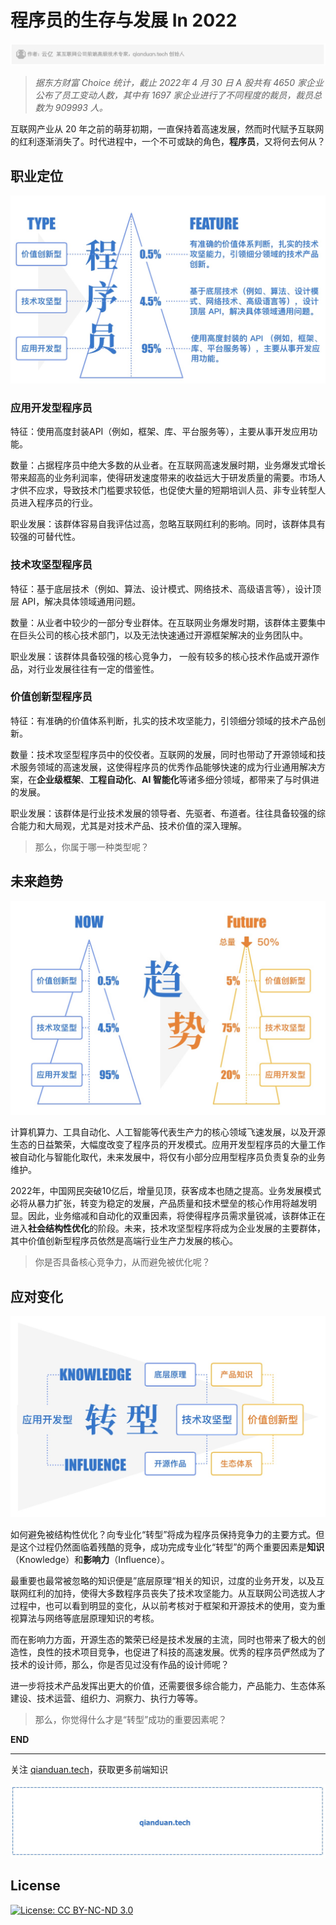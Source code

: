 # 程序员的生存与发展 In 2022

![作者：云亿](./card.jpg)

> *据东方财富 Choice 统计，截止 2022年  4 月 30 日 A 股共有 4650 家企业公布了员工变动人数，其中有 1697 家企业进行了不同程度的裁员，裁员总数为 909993 人。*

互联网产业从 20 年之前的萌芽初期，一直保持着高速发展，然而时代赋予互联网的红利逐渐消失了。时代进程中，一个不可或缺的角色，**程序员**，又将何去何从？

## 职业定位

![type](./type.jpg)






### 应用开发型程序员

特征：使用高度封装API（例如，框架、库、平台服务等），主要从事开发应用功能。

数量：占据程序员中绝大多数的从业者。在互联网高速发展时期，业务爆发式增长带来超高的业务利润率，使得研发速度带来的收益远大于研发质量的需要。市场人才供不应求，导致技术门槛要求较低，也促使大量的短期培训人员、非专业转型人员进入程序员的行业。

职业发展：该群体容易自我评估过高，忽略互联网红利的影响。同时，该群体具有较强的可替代性。

### 技术攻坚型程序员

特征：基于底层技术（例如、算法、设计模式、网络技术、高级语言等），设计顶层 API，解决具体领域通用问题。

数量：从业者中较少的一部分专业群体。在互联网业务爆发时期，该群体主要集中在巨头公司的核心技术部门，以及无法快速通过开源框架解决的业务团队中。

职业发展：该群体具备较强的核心竞争力， 一般有较多的核心技术作品或开源作品，对行业发展往往有一定的借鉴性。

### 价值创新型程序员

特征：有准确的价值体系判断，扎实的技术攻坚能力，引领细分领域的技术产品创新。

数量：技术攻坚型程序员中的佼佼者。互联网的发展，同时也带动了开源领域和技术服务领域的高速发展，这使得程序员的优秀作品能够快速的成为行业通用解决方案，在**企业级框架**、**工程自动化**、**AI 智能化**等诸多细分领域，都带来了与时俱进的发展。

职业发展：该群体是行业技术发展的领导者、先驱者、布道者。往往具备较强的综合能力和大局观，尤其是对技术产品、技术价值的深入理解。

> 那么，你属于哪一种类型呢？

## 未来趋势

![trend](./trend.jpg)

计算机算力、工具自动化、人工智能等代表生产力的核心领域飞速发展，以及开源生态的日益繁荣，大幅度改变了程序员的开发模式。应用开发型程序员的大量工作被自动化与智能化取代，未来发展中，将仅有小部分应用型程序员负责复杂的业务维护。

2022年，中国网民突破10亿后，增量见顶，获客成本也随之提高。业务发展模式必将从暴力扩张，转变为稳定的发展，产品质量和技术壁垒的核心作用将越发明显。因此，业务缩减和自动化的双重因素，将使得程序员需求量锐减，该群体正在进入**社会结构性优化**的阶段。未来，技术攻坚型程序将成为企业发展的主要群体，其中价值创新型程序员依然是高端行业生产力发展的核心。

> 你是否具备核心竞争力，从而避免被优化呢？

## 应对变化

![transform](./transform.jpg)

如何避免被结构性优化？向专业化“转型”将成为程序员保持竞争力的主要方式。但是这个过程仍然面临着残酷的竞争，成功完成专业化“转型”的两个重要因素是**知识**（Knowledge）和**影响力**（Influence）。

最重要也最常被忽略的知识便是”底层原理“相关的知识，过度的业务开发，以及互联网红利的加持，使得大多数程序员丧失了技术攻坚能力。从互联网公司选拔人才过程中，也可以看到明显的变化，从以前考核对于框架和开源技术的使用，变为重视算法与网络等底层原理知识的考核。

而在影响力方面，开源生态的繁荣已经是技术发展的主流，同时也带来了极大的创造性，良性的技术项目竞争，也促进了科技的高速发展。优秀的程序员俨然成为了技术的设计师，那么，你是否见过没有作品的设计师呢？

进一步将技术产品发挥出更大的价值，还需要很多综合能力，产品能力、生态体系建设、技术运营、组织力、洞察力、执行力等等。

> 那么，你觉得什么才是“转型”成功的重要因素呢？



**END**

-----

关注 [qianduan.tech](https://www.qianduan.tech)，获取更多前端知识



![qianduan.tech](./ip.jpg)



## License

[![License: CC BY-NC-ND 3.0](https://camo.githubusercontent.com/737aad0c1bf5098da05669813f8cd78959bf684cbee9c91d33fc1e01336a36a0/68747470733a2f2f696d672e736869656c64732e696f2f62616467652f4c6963656e73652d434325323042592d2d4e432d2d4e44253230332e302d6c69676874677265792e737667)](https://creativecommons.org/licenses/by-nc-nd/3.0/)

